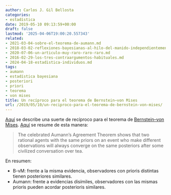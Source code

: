 ```yaml
---
author: Carlos J. Gil Bellosta
categories:
- estadística
date: 2019-05-10 09:13:59+00:00
draft: false
lastmod: '2025-04-06T19:00:20.557343'
related:
- 2021-03-04-sobre-el-teorema-de-aumann.md
- 2018-03-02-reflexiones-bayesianas-al-hilo-del-manido-independientemente-de-su-ideologia-los-economistas-suelen-estar-de-acuerdo-en-que.md
- 2020-07-06-un-articulo-muy-raro-raro-raro.md
- 2016-02-29-los-tres-contraargumentos-habituales.md
- 2024-04-18-estadistica-individuos.md
tags:
- aumann
- estadística bayesiana
- posteriori
- priori
- teorema
- von mises
title: Un recíproco para el teorema de Bernstein–von Mises
url: /2019/05/10/un-reciproco-para-el-teorema-de-bernstein-von-mises/
---
```


[Aquí](http://dklevine.com/archive/refs4512.pdf) se describe una suerte de recíproco para el teorema de [Bernstein–von Mises](https://www.datanalytics.com/2018/03/02/reflexiones-bayesianas-al-hilo-del-manido-independientemente-de-su-ideologia-los-economistas-suelen-estar-de-acuerdo-en-que/). [Aquí](http://sigbovik.org/2019/proceedings.pdf#page=8) se resume de esta manera:

>The celebrated Aumann’s Agreement Theorem shows that two rational agents with the same priors on an event who make different observations will always converge on the same posteriors after some civilized conversation over tea.

En resumen:

* B-vM: frente a la misma evidencia, observadores con prioris distintas tienen posteriores similares.
* Aumann: frente a evidencias disímiles, observadores con las mismas prioris pueden acordar posterioris similares.